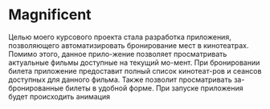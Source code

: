 # Magnificent
Целью моего курсового проекта стала разработка приложения, позволяющего автоматизировать бронирование мест в кинотеатрах. Помимо этого, данное прило-жение позволяет просматривать актуальные фильмы доступные на текущий мо-мент. При бронировании билета приложение предоставит полный список кинотеат-ров и сеансов доступных для данного фильма. Также позволит просматривать за-бронированные билеты в удобной форме.
При запуске приложения будет происходить  анимация

